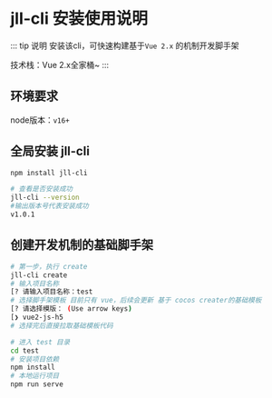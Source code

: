 # jll-cli 安装使用说明

::: tip 说明
安装该cli，可快速构建基于`Vue 2.x` 的机制开发脚手架

技术栈：Vue 2.x全家桶~
:::

## 环境要求
node版本：`v16+`

## 全局安装 jll-cli
``` sh
npm install jll-cli

# 查看是否安装成功
jll-cli --version
#输出版本号代表安装成功
v1.0.1
```

## 创建开发机制的基础脚手架
``` sh
# 第一步，执行 create
jll-cli create
# 输入项目名称
[? 请输入项目名称：test
# 选择脚手架模板 目前只有 vue，后续会更新 基于 cocos creater的基础模板
[? 请选择模版： (Use arrow keys)
[❯ vue2-js-h5
# 选择完后直接拉取基础模板代码

# 进入 test 目录
cd test
# 安装项目依赖
npm install
# 本地运行项目
npm run serve
```